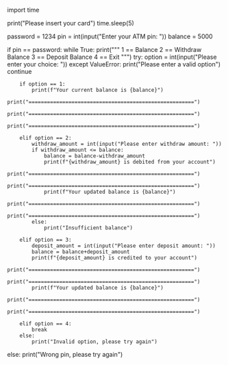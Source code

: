 import time 

print("Please insert your card")
time.sleep(5)

password = 1234
pin = int(input("Enter your ATM pin: "))
balance = 5000

if pin == password:
    while True:
        print("""
        1 == Balance
        2 == Withdraw Balance
        3 == Deposit Balance
        4 == Exit
        """)
        try:
            option = int(input("Please enter your choice: "))
        except ValueError:
            print("Please enter a valid option")
            continue
        
        if option == 1:
            print(f"Your current balance is {balance}")
            print("======================================================")
            print("======================================================")
            print("======================================================")
        
        elif option == 2:
            withdraw_amount = int(input("Please enter withdraw amount: "))
            if withdraw_amount <= balance:
                balance = balance-withdraw_amount
                print(f"{withdraw_amount} is debited from your account")
                print("======================================================")
                print("======================================================")
                print(f"Your updated balance is {balance}")
                print("======================================================")
                print("======================================================")
            else:
                print("Insufficient balance")
        
        elif option == 3:
            deposit_amount = int(input("Please enter deposit amount: "))
            balance = balance+deposit_amount
            print(f"{deposit_amount} is credited to your account")
            print("======================================================")
            print("======================================================")
            print(f"Your updated balance is {balance}")
            print("======================================================")
            print("======================================================")
        
        elif option == 4:
            break
        else:
            print("Invalid option, please try again")
else:
    print("Wrong pin, please try again")
